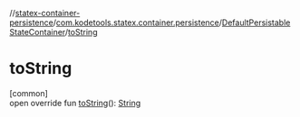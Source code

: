 //[statex-container-persistence](../../../index.md)/[com.kodetools.statex.container.persistence](../index.md)/[DefaultPersistableStateContainer](index.md)/[toString](to-string.md)

# toString

[common]\
open override fun [toString](to-string.md)(): [String](https://kotlinlang.org/api/core/kotlin-stdlib/kotlin/-string/index.html)

